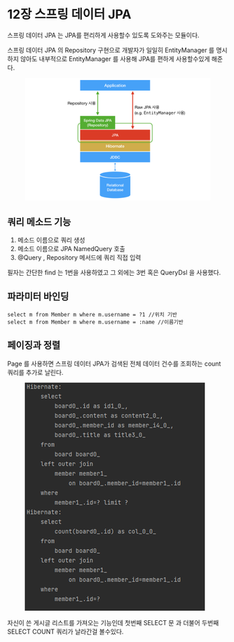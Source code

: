 # 12장 스프링 데이터 JPA

스프링 데이터 JPA 는 JPA를 편리하게 사용할수 있도록 도와주는 모듈이다.

스프링 데이터 JPA 의 Repository 구현으로 개발자가 일일히 EntityManager 를 명시하지 않아도 내부적으로 EntityManager  를 사용해   JPA를 편하게 사용할수있게 해준다.



<figure><img src="../.gitbook/assets/image (5).png" alt=""><figcaption></figcaption></figure>

## 쿼리 메소드 기능

1. 메소드 이름으로 쿼리 생성
2. 메소드 이름으로  JPA NamedQuery 호출
3. @Query , Repository 메서드에 쿼리 직접 입력

필자는 간단한 find 는 1번을 사용하였고 그 외에는 3번 혹은 QueryDsl 을 사용했다.

## 파라미터 바인딩

```
select m from Member m where m.username = ?1 //위치 기반
select m from Member m where m.username = :name //이름기반
```

## 페이징과 정렬

Page 를 사용하면 스프링 데이터 JPA가 검색된 전체 데이터 건수를 조회하는 count 쿼리를 추가로 날린다.

<figure><img src="../.gitbook/assets/image (6).png" alt=""><figcaption></figcaption></figure>

자신이 쓴 게시글 리스트를 가져오는 기능인데 첫번째 SELECT 문 과 더불어 두번째 SELECT COUNT 쿼리가 날라간걸 볼수있다.
